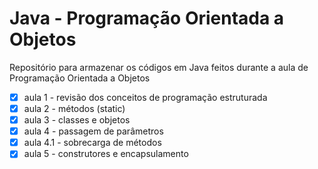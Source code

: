# Java - Programação Orientada a Objetos
<p>Repositório para armazenar os códigos em Java feitos durante a aula de Programação Orientada a Objetos</p>

- [x] aula 1 - revisão dos conceitos de programação estruturada
- [x] aula 2 - métodos (static)
- [x] aula 3 - classes e objetos
- [x] aula 4 - passagem de parâmetros
- [x] aula 4.1 - sobrecarga de métodos
- [x] aula 5 - construtores e encapsulamento
